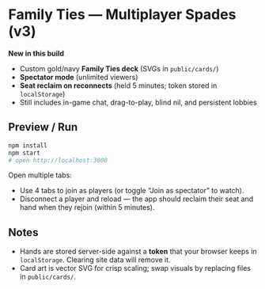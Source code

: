 
# Family Ties — Multiplayer Spades (v3)

**New in this build**
- Custom gold/navy **Family Ties deck** (SVGs in `public/cards/`)
- **Spectator mode** (unlimited viewers)
- **Seat reclaim on reconnects** (held 5 minutes; token stored in `localStorage`)
- Still includes in-game chat, drag-to-play, blind nil, and persistent lobbies

## Preview / Run
```bash
npm install
npm start
# open http://localhost:3000
```
Open multiple tabs:
- Use 4 tabs to join as players (or toggle “Join as spectator” to watch).
- Disconnect a player and reload — the app should reclaim their seat and hand when they rejoin (within 5 minutes).

## Notes
- Hands are stored server-side against a **token** that your browser keeps in `localStorage`. Clearing site data will remove it.
- Card art is vector SVG for crisp scaling; swap visuals by replacing files in `public/cards/`.
